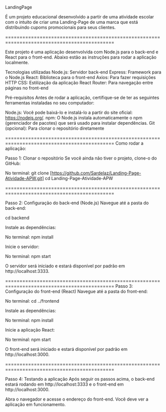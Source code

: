 LandingPage 

É um projeto educacional desenvolvido a partir de uma atividade escolar com o intuito de criar uma Landing-Page de uma marca que está distribuindo cupoms promocionais para seus clientes.

============================================================================================

Este projeto é uma aplicação desenvolvida com Node.js para o back-end e React para o front-end. Abaixo estão as instruções para rodar a aplicação localmente.

Tecnologias utilizadas
Node.js: Servidor back-end
Express: Framework para o Node.js
React: Biblioteca para o front-end
Axios: Para fazer requisições HTTP
CSS: Estilização da aplicação
React Router: Para navegação entre páginas no front-end

Pré-requisitos
Antes de rodar a aplicação, certifique-se de ter as seguintes ferramentas instaladas no seu computador:

Node.js: Você pode baixá-lo e instalá-lo a partir do site oficial: https://nodejs.org/.
npm: O Node.js instala automaticamente o npm (gerenciador de pacotes) que será usado para instalar dependências.
Git (opcional): Para clonar o repositório diretamente

============================================================================================
Como rodar a aplicação:

Passo 1: Clonar o repositório
Se você ainda não tiver o projeto, clone-o do GitHub:

No terminal:
git clone [https://github.com/Sardelaz/Landing-Page-Atividade-APW.git]
cd Landing-Page-Atividade-APW

============================================================================================

Passo 2: Configuração do back-end (Node.js)
Navegue até a pasta do back-end:

cd backend

Instale as dependências:

No terminal:
npm install

Inicie o servidor:

No terminal:
npm start

O servidor será iniciado e estará disponível por padrão em http://localhost:3333.

============================================================================================
Passo 3: Configuração do front-end (React)
Navegue até a pasta do front-end:

No terminal:
cd ../frontend

Instale as dependências:

No terminal:
npm install

Inicie a aplicação React:

No terminal:
npm start

O front-end será iniciado e estará disponível por padrão em http://localhost:3000.

============================================================================================

Passo 4: Testando a aplicação
Após seguir os passos acima, o back-end estará rodando em http://localhost:3333 e o front-end em http://localhost:3000. 

Abra o navegador e acesse o endereço do front-end. Você deve ver a aplicação em funcionamento.
